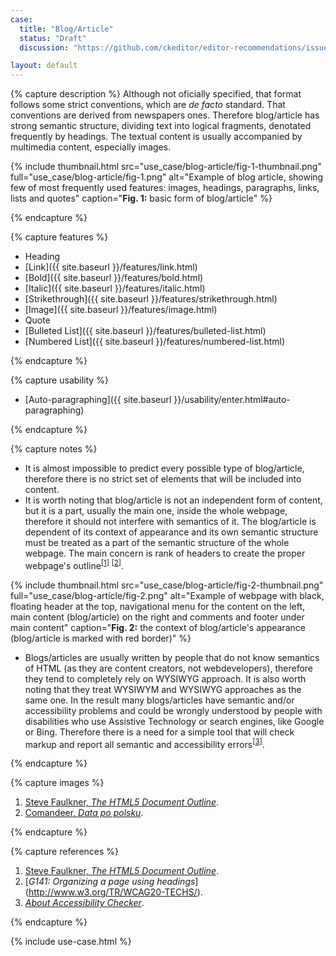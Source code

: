 ```yaml
---
case:
  title: "Blog/Article"
  status: "Draft"
  discussion: "https://github.com/ckeditor/editor-recommendations/issues/9"

layout: default
---
```


{% capture description %}
Although not oficially specified, that format follows some strict conventions, which are <i>de facto</i> standard. That conventions are derived from newspapers ones. Therefore blog/article has strong semantic structure, dividing text into logical fragments, denotated frequently by headings. The textual content is usually accompanied by multimedia content, especially images.

{% include thumbnail.html src="use_case/blog-article/fig-1-thumbnail.png" full="use_case/blog-article/fig-1.png" alt="Example of blog article, showing few of most frequently used features: images, headings, paragraphs, links, lists and quotes" caption="<b>Fig. 1:</b> basic form of blog/article" %}

{% endcapture %}


{% capture features %}

* Heading
* [Link]({{ site.baseurl }}/features/link.html)
* [Bold]({{ site.baseurl }}/features/bold.html)
* [Italic]({{ site.baseurl }}/features/italic.html)
* [Strikethrough]({{ site.baseurl }}/features/strikethrough.html)
* [Image]({{ site.baseurl }}/features/image.html)
* Quote
* [Bulleted List]({{ site.baseurl }}/features/bulleted-list.html)
* [Numbered List]({{ site.baseurl }}/features/numbered-list.html)


{% endcapture %}

{% capture usability %}

* [Auto-paragraphing]({{ site.baseurl }}/usability/enter.html#auto-paragraphing)

{% endcapture %}

{% capture notes %}

* It is almost impossible to predict every possible type of blog/article, therefore there is no strict set of elements that will be included into content.
* It is worth noting that blog/article is not an independent form of content, but it is a part, usually the main one, inside the whole webpage, therefore it should not interfere with semantics of it. The blog/article is dependent of its context of appearance and its own semantic structure must be treated as a part of the semantic structure of the whole webpage. The main concern is rank of headers to create the proper webpage's outline<sup>[[1](#ref1)] [[2](#ref2)]</sup>.

{% include thumbnail.html src="use_case/blog-article/fig-2-thumbnail.png" full="use_case/blog-article/fig-2.png" alt="Example of webpage with black, floating header at the top, navigational menu for the content on the left, main content (blog/article) on the right and comments and footer under main content" caption="<b>Fig. 2:</b> the context of blog/article's appearance (blog/article is marked with red border)" %}

* Blogs/articles are usually written by people that do not know semantics of HTML (as they are content creators, not webdevelopers), therefore they tend to completely rely on WYSIWYG approach. It is also worth noting that they treat WYSIWYM and WYSIWYG approaches as the same one. In the result many blogs/articles have semantic and/or accessibility problems and could be wrongly understood by people with disabilities who use Assistive Technology or search engines, like Google or Bing. Therefore there is a need for a simple tool that will check markup and report all semantic and accessibility errors<sup>[[3](#ref3)]</sup>.

{% endcapture %}

{% capture images %}

1. [Steve Faulkner, <i>The HTML5 Document Outline</i>](https://www.paciellogroup.com/blog/2013/10/html5-document-outline/).
2. [Comandeer, <i>Data po polsku</i>](http://tutorials.comandeer.pl/js-intl.html).

{% endcapture %}

{% capture references %}

1. <a id="ref1"></a>[Steve Faulkner, <i>The HTML5 Document Outline</i>](https://www.paciellogroup.com/blog/2013/10/html5-document-outline/).
2. <a id="ref2"></a>[<i>G141: Organizing a page using headings</i>](http://www.w3.org/TR/WCAG20-TECHS/<G141 class="html"></G141>).
3. <a id="ref3"></a>[<i>About Accessibility Checker</i>](https://cksource.com/a11ychecker/demo/about.html).

{% endcapture %}

{% include use-case.html %}
